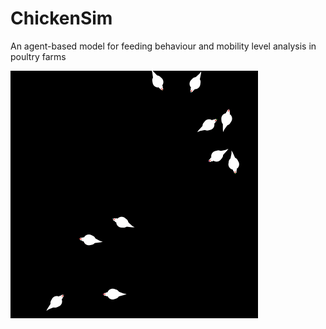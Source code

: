 # ChickenSim
An agent-based model for feeding behaviour and mobility level analysis in poultry farms

![Animated simulation](animated_simulation.gif)

